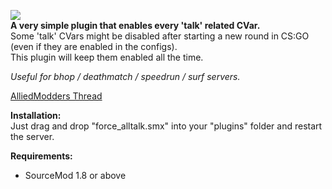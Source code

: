 <img src="https://puu.sh/xWlTn.png"></img><br>
<b>A very simple plugin that enables every 'talk' related CVar.</b><br>
Some 'talk' CVars might be disabled after starting a new round in CS:GO (even if they are enabled in the configs).<br>
This plugin will keep them enabled all the time.

<i>Useful for bhop / deathmatch / speedrun / surf servers.</i>

<a href="https://forums.alliedmods.net/showthread.php?t=301977">AlliedModders Thread</a>

<b>Installation:</b><br>
Just drag and drop "force_alltalk.smx" into your "plugins" folder and restart the server.

<b>Requirements:</b>
+ SourceMod 1.8 or above
